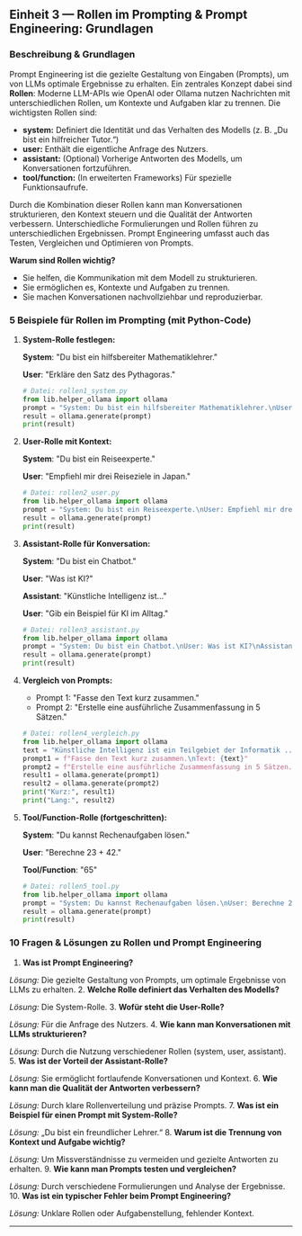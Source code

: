 ## Einheit 3 — Rollen im Prompting & Prompt Engineering: Grundlagen

### Beschreibung & Grundlagen

Prompt Engineering ist die gezielte Gestaltung von Eingaben (Prompts), um von LLMs optimale Ergebnisse zu erhalten. Ein zentrales Konzept dabei sind **Rollen**: Moderne LLM-APIs wie OpenAI oder Ollama nutzen Nachrichten mit unterschiedlichen Rollen, um Kontexte und Aufgaben klar zu trennen. Die wichtigsten Rollen sind:

- **system:** Definiert die Identität und das Verhalten des Modells (z. B. „Du bist ein hilfreicher Tutor.“)
- **user:** Enthält die eigentliche Anfrage des Nutzers.
- **assistant:** (Optional) Vorherige Antworten des Modells, um Konversationen fortzuführen.
- **tool/function:** (In erweiterten Frameworks) Für spezielle Funktionsaufrufe.

Durch die Kombination dieser Rollen kann man Konversationen strukturieren, den Kontext steuern und die Qualität der Antworten verbessern. Unterschiedliche Formulierungen und Rollen führen zu unterschiedlichen Ergebnissen. Prompt Engineering umfasst auch das Testen, Vergleichen und Optimieren von Prompts.

**Warum sind Rollen wichtig?**

- Sie helfen, die Kommunikation mit dem Modell zu strukturieren.
- Sie ermöglichen es, Kontexte und Aufgaben zu trennen.
- Sie machen Konversationen nachvollziehbar und reproduzierbar.

### 5 Beispiele für Rollen im Prompting (mit Python-Code)

1. **System-Rolle festlegen:**

    **System**: "Du bist ein hilfsbereiter Mathematiklehrer."

    **User**: "Erkläre den Satz des Pythagoras."

    ```python
    # Datei: rollen1_system.py
    from lib.helper_ollama import ollama
    prompt = "System: Du bist ein hilfsbereiter Mathematiklehrer.\nUser: Erkläre den Satz des Pythagoras."
    result = ollama.generate(prompt)
    print(result)
    ```

2. **User-Rolle mit Kontext:**

    **System**: "Du bist ein Reiseexperte."

    **User**: "Empfiehl mir drei Reiseziele in Japan."

    ```python
    # Datei: rollen2_user.py
    from lib.helper_ollama import ollama
    prompt = "System: Du bist ein Reiseexperte.\nUser: Empfiehl mir drei Reiseziele in Japan."
    result = ollama.generate(prompt)
    print(result)
    ```

3. **Assistant-Rolle für Konversation:**

    **System**: "Du bist ein Chatbot."

    **User**: "Was ist KI?"

    **Assistant**: "Künstliche Intelligenz ist..."

    **User**: "Gib ein Beispiel für KI im Alltag."

    ```python
    # Datei: rollen3_assistant.py
    from lib.helper_ollama import ollama
    prompt = "System: Du bist ein Chatbot.\nUser: Was ist KI?\nAssistant: Künstliche Intelligenz ist...\nUser: Gib ein Beispiel für KI im Alltag."
    result = ollama.generate(prompt)
    print(result)
    ```

4. **Vergleich von Prompts:**
    - Prompt 1: "Fasse den Text kurz zusammen."
    - Prompt 2: "Erstelle eine ausführliche Zusammenfassung in 5 Sätzen."

    ```python
    # Datei: rollen4_vergleich.py
    from lib.helper_ollama import ollama
    text = "Künstliche Intelligenz ist ein Teilgebiet der Informatik ..."
    prompt1 = f"Fasse den Text kurz zusammen.\nText: {text}"
    prompt2 = f"Erstelle eine ausführliche Zusammenfassung in 5 Sätzen.\nText: {text}"
    result1 = ollama.generate(prompt1)
    result2 = ollama.generate(prompt2)
    print("Kurz:", result1)
    print("Lang:", result2)
    ```

5. **Tool/Function-Rolle (fortgeschritten):**

    **System**: "Du kannst Rechenaufgaben lösen."

    **User**: "Berechne 23 + 42."

    **Tool/Function**: "65"

    ```python
    # Datei: rollen5_tool.py
    from lib.helper_ollama import ollama
    prompt = "System: Du kannst Rechenaufgaben lösen.\nUser: Berechne 23 + 42.\nTool/Function: 65"
    result = ollama.generate(prompt)
    print(result)
    ```

### 10 Fragen & Lösungen zu Rollen und Prompt Engineering

1. **Was ist Prompt Engineering?**

*Lösung:* Die gezielte Gestaltung von Prompts, um optimale Ergebnisse von LLMs zu erhalten.
2. **Welche Rolle definiert das Verhalten des Modells?**

*Lösung:* Die System-Rolle.
3. **Wofür steht die User-Rolle?**

*Lösung:* Für die Anfrage des Nutzers.
4. **Wie kann man Konversationen mit LLMs strukturieren?**

*Lösung:* Durch die Nutzung verschiedener Rollen (system, user, assistant).
5. **Was ist der Vorteil der Assistant-Rolle?**

*Lösung:* Sie ermöglicht fortlaufende Konversationen und Kontext.
6. **Wie kann man die Qualität der Antworten verbessern?**

*Lösung:* Durch klare Rollenverteilung und präzise Prompts.
7. **Was ist ein Beispiel für einen Prompt mit System-Rolle?**

*Lösung:* „Du bist ein freundlicher Lehrer.“
8. **Warum ist die Trennung von Kontext und Aufgabe wichtig?**

*Lösung:* Um Missverständnisse zu vermeiden und gezielte Antworten zu erhalten.
9. **Wie kann man Prompts testen und vergleichen?**

*Lösung:* Durch verschiedene Formulierungen und Analyse der Ergebnisse.
10. **Was ist ein typischer Fehler beim Prompt Engineering?**

*Lösung:* Unklare Rollen oder Aufgabenstellung, fehlender Kontext.

---

